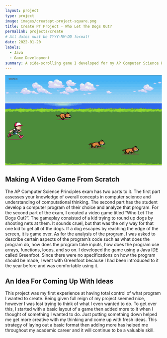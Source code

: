 ```yaml
---
layout: project
type: project
image: images/creatept-project-square.png
title: Create PT Project - Who Let The Dogs Out?
permalink: projects/create
# All dates must be YYYY-MM-DD format!
date: 2022-01-20
labels:
  - Java
  - Game Development
summary: A side-scrolling game I developed for my AP Computer Science Principles exam
---
```


<img class="ui large image" src="../images/creatept-project.png">

## Making A Video Game From Scratch
The AP Computer Science Principles exam has two parts to it. The first part assesses your knowledge of overall concepts in computer science and understanding of computational thinking. The second part has the student develop a computer program of their choice and analyze that program. For the second part of the exam, I created a video game titled “Who Let The Dogs Out?”. The gameplay consisted of a kid trying to round up dogs by shooting nets at them. It sounds cruel, but that was the only way for that one kid to get all of the dogs. If a dog escapes by reaching the edge of the screen, it is game over. As for the analysis of the program, I was asked to describe certain aspects of the program’s code such as what does the program do, how does the program take inputs, how does the program use arrays, functions, loops, and so on. I developed the game using a Java IDE called Greenfoot. Since there were no specifications on how the program should be made, I went with Greenfoot because I had been introduced to it the year before and was comfortable using it.

## An Idea For Coming Up With Ideas
This project was my first experience at having total control of what program I wanted to create. Being given full reign of my project seemed nice, however I was lost trying to think of what I even wanted to do. To get over this, I started with a basic layout of a game then added more to it when I thought of something I wanted to do. Just putting something down helped me get more creative with my thinking and come up with fresh ideas. This strategy of laying out a basic format then adding more has helped me throughout my academic career and it will continue to be a valuable skill.
